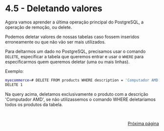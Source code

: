 # 4.5 - Deletando valores

Agora vamos aprender a última operação principal do PostgreSQL, a operação de remoção, ou delete.

Podemos deletar valores de nossas tabelas caso fossem inseridos erroneamente ou que não vão ser mais utilizados. 

Para deltarmos um dado no PostgreSQL, precisamos usar o comando `DELETE`, especificar a tabela que queremos entrar e usar o `WHERE` para especificarmos quem queremos deletar (uma ou mais linhas).

Exemplo:

```bash
myecommerce=# DELETE FROM products WHERE description = 'Computador AMD';
DELETE 1
```

Na query acima, deletamos exclusivamente o produto com a descrição 'Computador AMD', se não utilizassemos o comando WHERE deletariamos todos os produtos da tabela.

<br/>
<div style="text-align: right">

[Próxima página](/contents/5%20-%20Recursos%20Extras/1%20-%20Sequence.md)

</div>
